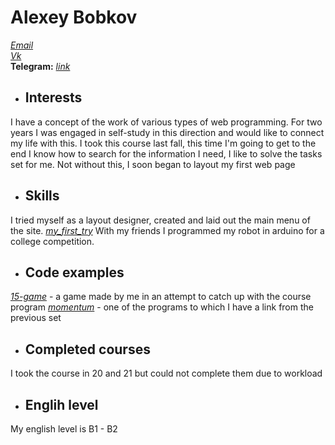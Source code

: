 # **Alexey Bobkov**
 [*Email*](alekseixxxbobkov@bk.ru)  
 [*Vk*](https://vk.com/lesha122)  
 **Telegram:** [*link*](https://t.me/ChokoPieka)  
 * ## Interests
 I have a concept of the work of various types of web programming. 
 For two years I was engaged in self-study in this direction and would like to connect my life with this.
 I took this course last fall, this time I'm going to get to the end 
 I know how to search for the information I need, I like to solve the tasks set for me. Not without this, I soon began to layout my first web page
 * ## Skills
 I tried myself as a layout designer, created and laid out the main menu of the site. [*my_first_try*](https://alexeybobkovv.github.io/First-try/)
 With my friends I programmed my robot in arduino for a college competition.
 * ## Code examples 
 [*15-game*](https://alexeybobkovv.github.io/15th-Game/) - a game made by me in an attempt to catch up with the course program
 [*momentum*](https://rolling-scopes-school.github.io/alexeybobkovv-JS2020Q3/momentum/) - one of the programs to which I have a link from the previous set
 * ## Сompleted courses 
 I took the course in 20 and 21 but could not complete them due to workload
 * ## Englih level 
 My english level is B1 - B2

